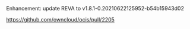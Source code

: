 Enhancement: update REVA to v1.8.1-0.20210622125952-b54b15943d02

https://github.com/owncloud/ocis/pull/2205
